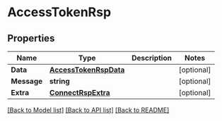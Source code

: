 # AccessTokenRsp

## Properties

Name | Type | Description | Notes
------------ | ------------- | ------------- | -------------
**Data** | [**AccessTokenRspData**](AccessTokenRsp_data.md) |  | [optional] 
**Message** | **string** |  | [optional] 
**Extra** | [**ConnectRspExtra**](ConnectRsp_extra.md) |  | [optional] 

[[Back to Model list]](../README.md#documentation-for-models) [[Back to API list]](../README.md#documentation-for-api-endpoints) [[Back to README]](../README.md)


